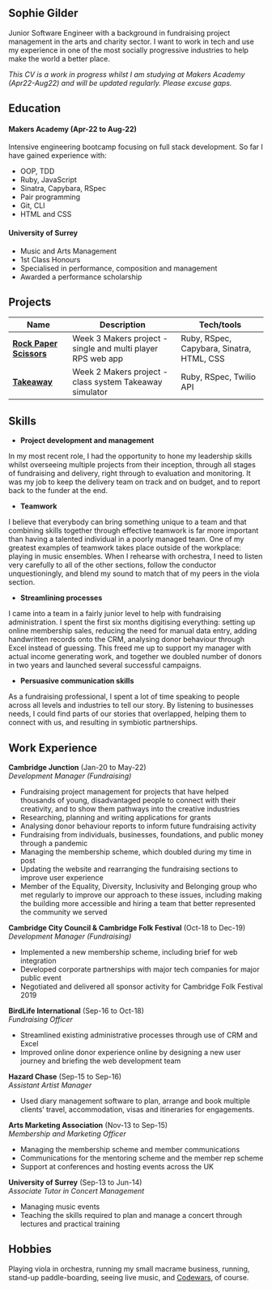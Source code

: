 ## Sophie Gilder

Junior Software Engineer with a background in fundraising project management in the arts and charity sector. I want to work in tech and use my experience in one of the most socially progressive industries to help make the world a better place.

_This CV is a work in progress whilst I am studying at Makers Academy (Apr22-Aug22) and will be updated regularly. Please excuse gaps._

## Education

#### Makers Academy (Apr-22 to Aug-22)

Intensive engineering bootcamp focusing on full stack development. So far I have gained experience with:
- OOP, TDD
- Ruby, JavaScript
- Sinatra, Capybara, RSpec
- Pair programming
- Git, CLI
- HTML and CSS

#### University of Surrey

- Music and Arts Management
- 1st Class Honours
- Specialised in performance, composition and management
- Awarded a performance scholarship

## Projects

| Name                             | Description                                            | Tech/tools        |
| -------------------------------- | ------------------------------------------------------ | ----------------- |
| [**Rock Paper Scissors**](https://github.com/sophiegilder/rps-challenge)| Week 3 Makers project - single and multi player RPS web app | Ruby, RSpec, Capybara, Sinatra, HTML, CSS |
| [**Takeaway**](https://github.com/sophiegilder/golden-square/tree/main/takeaway)| Week 2 Makers project - class system Takeaway simulator | Ruby, RSpec, Twilio API            |

## Skills

- **Project development and management**

In my most recent role, I had the opportunity to hone my leadership skills whilst overseeing multiple projects from their inception, through all stages of fundraising and delivery, right through to evaluation and monitoring. It was my job to keep the delivery team on track and on budget, and to report back to the funder at the end.

- **Teamwork**

I believe that everybody can bring something unique to a team and that combining skills together through effective teamwork is far more important than having a talented individual in a poorly managed team. One of my greatest examples of teamwork takes place outside of the workplace: playing in music ensembles. When I rehearse with orchestra, I need to listen very carefully to all of the other sections, follow the conductor unquestioningly, and blend my sound to match that of my peers in the viola section.

- **Streamlining processes**

I came into a team in a fairly junior level to help with fundraising administration. I spent the first six months digitising everything: setting up online membership sales, reducing the need for manual data entry, adding handwritten records onto the CRM, analysing donor behaviour through Excel instead of guessing. This freed me up to support my manager with actual income generating work, and together we doubled number of donors in two years and launched several successful campaigns.

- **Persuasive communication skills**

As a fundraising professional, I spent a lot of time speaking to people across all levels and industries to tell our story. By listening to businesses needs, I could find parts of our stories that overlapped, helping them to connect with us, and resulting in symbiotic partnerships.

## Work Experience

**Cambridge Junction** (Jan-20 to May-22)  
_Development Manager (Fundraising)_

- Fundraising project management for projects that have helped thousands of young, disadvantaged people to connect with their creativity, and to show them pathways into the creative industries
- Researching, planning and writing applications for grants
- Analysing donor behaviour reports to inform future fundraising activity
- Fundraising from individuals, businesses, foundations, and public money through a pandemic
- Managing the membership scheme, which doubled during my time in post
- Updating the website and rearranging the fundraising sections to improve user experience
- Member of the Equality, Diversity, Inclusivity and Belonging group who met regularly to improve our approach to these issues, including making the building more accessible and hiring a team that better represented the community we served

**Cambridge City Council & Cambridge Folk Festival** (Oct-18 to Dec-19)  
_Development Manager (Fundraising)_

- Implemented a new membership scheme, including brief for web integration
- Developed corporate partnerships with major tech companies for major public event
- Negotiated and delivered all sponsor activity for Cambridge Folk Festival 2019

**BirdLife International** (Sep-16 to Oct-18)  
_Fundraising Officer_

- Streamlined existing administrative processes through use of CRM and Excel
- Improved online donor experience online by designing a new user journey and briefing the web development team

**Hazard Chase** (Sep-15 to Sep-16)  
_Assistant Artist Manager_

- Used diary management software to plan, arrange and book multiple clients’ travel, accommodation, visas and itineraries for engagements.

**Arts Marketing Association** (Nov-13 to Sep-15)  
_Membership and Marketing Officer_

- Managing the membership scheme and member communications
- Communications for the mentoring scheme and the member rep scheme
- Support at conferences and hosting events across the UK

**University of Surrey** (Sep-13 to Jun-14)  
_Associate Tutor in Concert Management_

- Managing music events
- Teaching the skills required to plan and manage a concert through lectures and practical training

## Hobbies

Playing viola in orchestra, running my small macrame business, running, stand-up paddle-boarding, seeing live music, and [Codewars](https://www.codewars.com/users/sophiegilder), of course.